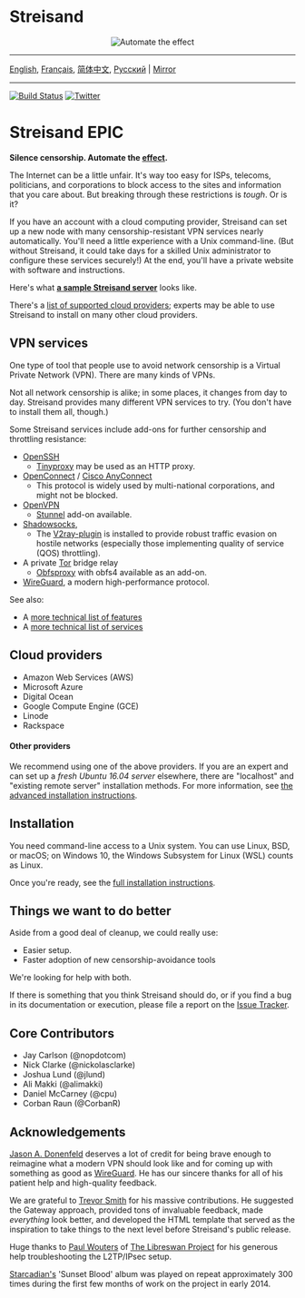 # Streisand

<p align="center">
<img src="https://raw.githubusercontent.com/jlund/streisand/master/logo.jpg" alt="Automate the effect"/>
</p>

- - -
[English](README.md), [Français](README-fr.md), [简体中文](README-chs.md), [Русский](README-ru.md) | [Mirror](https://gitlab.com/alimakki/streisand)
- - -

[![Build Status](https://github.com/StreisandEffect/streisand/workflows/Streisand/badge.svg)](https://github.com/StreisandEffect/streisand/actions)
[![Twitter](https://img.shields.io/twitter/url/https/twitter.com/espadrine.svg?style=social&label=Follow%20%40StreisandVPN)](https://twitter.com/StreisandVPN)

Streisand EPIC
=========

**Silence censorship. Automate the [effect](https://en.wikipedia.org/wiki/Streisand_effect).**

The Internet can be a little unfair. It's way too easy for ISPs, telecoms, politicians, and corporations to block access to the sites and information that you care about. But breaking through these restrictions is *tough*. Or is it?

If you have an account with a cloud computing provider, Streisand can set up a new node with many censorship-resistant VPN services nearly automatically. You'll need a little experience with a Unix command-line. (But without Streisand, it could take days for a skilled Unix administrator to configure these services securely!) At the end, you'll have a private website with software and instructions.

Here's what **[a sample Streisand server](http://streisandeffect-demo.s3-website.us-east-2.amazonaws.com/)** looks like.


There's a [list of supported cloud providers](#cloud-providers); experts may be able to use Streisand to install on many other cloud providers.

## VPN services

One type of tool that people use to avoid network censorship is a Virtual Private Network (VPN). There are many kinds of VPNs.

Not all network censorship is alike; in some places, it changes from day to day. Streisand provides many different VPN services to try. (You don't have to install them all, though.)

Some Streisand services include add-ons for further censorship and throttling resistance:

* [OpenSSH](https://www.openssh.com/)
    * [Tinyproxy](https://banu.com/tinyproxy/) may be used as an HTTP proxy.
* [OpenConnect](https://ocserv.gitlab.io/www/index.html) / [Cisco AnyConnect](https://www.cisco.com/c/en/us/products/security/anyconnect-secure-mobility-client/index.html)
    * This protocol is widely used by multi-national corporations, and might not be blocked.
* [OpenVPN](https://openvpn.net/index.php/open-source.html)
    * [Stunnel](https://www.stunnel.org/index.html) add-on available.
* [Shadowsocks](https://shadowsocks.org/en/index.html),
    * The [V2ray-plugin](https://github.com/shadowsocks/v2ray-plugin) is installed to provide robust traffic evasion on hostile networks (especially those implementing quality of service (QOS) throttling).
* A private [Tor](https://www.torproject.org/) bridge relay
    * [Obfsproxy](https://www.torproject.org/projects/obfsproxy.html.en) with obfs4 available as an add-on.
* [WireGuard](https://www.wireguard.com/), a modern high-performance protocol.

See also:
* A [more technical list of features](Features.md)
* A [more technical list of services](Services.md)

<a id="cloud-providers"></a>
## Cloud providers
* Amazon Web Services (AWS)
* Microsoft Azure
* Digital Ocean
* Google Compute Engine (GCE)
* Linode
* Rackspace


#### Other providers
We recommend using one of the above providers. If you are an expert and can set up a *fresh Ubuntu 16.04 server* elsewhere, there are "localhost" and "existing remote server" installation methods. For more information, see [the advanced installation instructions](Advanced%20installation.md).

## Installation

You need command-line access to a Unix system. You can use Linux, BSD, or macOS; on Windows 10, the Windows Subsystem for Linux (WSL) counts as Linux.

Once you're ready, see the [full installation instructions](Installation.md).


## Things we want to do better

Aside from a good deal of cleanup, we could really use:

* Easier setup.
* Faster adoption of new censorship-avoidance tools

We're looking for help with both.

If there is something that you think Streisand should do, or if you find a bug in its documentation or execution, please file a report on the [Issue Tracker](https://github.com/Envel-Nikita-Gutsenkov/streisand/issues).

Core Contributors
----------------
* Jay Carlson (@nopdotcom)
* Nick Clarke (@nickolasclarke)
* Joshua Lund (@jlund)
* Ali Makki (@alimakki)
* Daniel McCarney (@cpu)
* Corban Raun (@CorbanR)

Acknowledgements
----------------
[Jason A. Donenfeld](https://www.zx2c4.com/) deserves a lot of credit for being brave enough to reimagine what a modern VPN should look like and for coming up with something as good as [WireGuard](https://www.wireguard.com/). He has our sincere thanks for all of his patient help and high-quality feedback.

We are grateful to [Trevor Smith](https://github.com/trevorsmith) for his massive contributions. He suggested the Gateway approach, provided tons of invaluable feedback, made *everything* look better, and developed the HTML template that served as the inspiration to take things to the next level before Streisand's public release.

Huge thanks to [Paul Wouters](https://nohats.ca/) of [The Libreswan Project](https://libreswan.org/) for his generous help troubleshooting the L2TP/IPsec setup.

[Starcadian's](https://www.starcadian.com/) 'Sunset Blood' album was played on repeat approximately 300 times during the first few months of work on the project in early 2014.
